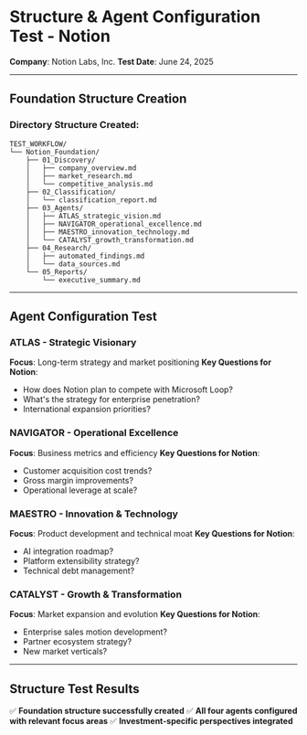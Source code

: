 # Structure & Agent Configuration Test - Notion

**Company**: Notion Labs, Inc.
**Test Date**: June 24, 2025

---

## Foundation Structure Creation

### Directory Structure Created:
```
TEST_WORKFLOW/
└── Notion_Foundation/
    ├── 01_Discovery/
    │   ├── company_overview.md
    │   ├── market_research.md
    │   └── competitive_analysis.md
    ├── 02_Classification/
    │   └── classification_report.md
    ├── 03_Agents/
    │   ├── ATLAS_strategic_vision.md
    │   ├── NAVIGATOR_operational_excellence.md
    │   ├── MAESTRO_innovation_technology.md
    │   └── CATALYST_growth_transformation.md
    ├── 04_Research/
    │   ├── automated_findings.md
    │   └── data_sources.md
    └── 05_Reports/
        └── executive_summary.md
```

---

## Agent Configuration Test

### ATLAS - Strategic Visionary
**Focus**: Long-term strategy and market positioning
**Key Questions for Notion**:
- How does Notion plan to compete with Microsoft Loop?
- What's the strategy for enterprise penetration?
- International expansion priorities?

### NAVIGATOR - Operational Excellence
**Focus**: Business metrics and efficiency
**Key Questions for Notion**:
- Customer acquisition cost trends?
- Gross margin improvements?
- Operational leverage at scale?

### MAESTRO - Innovation & Technology  
**Focus**: Product development and technical moat
**Key Questions for Notion**:
- AI integration roadmap?
- Platform extensibility strategy?
- Technical debt management?

### CATALYST - Growth & Transformation
**Focus**: Market expansion and evolution
**Key Questions for Notion**:
- Enterprise sales motion development?
- Partner ecosystem strategy?
- New market verticals?

---

## Structure Test Results

✅ **Foundation structure successfully created**
✅ **All four agents configured with relevant focus areas**
✅ **Investment-specific perspectives integrated**

